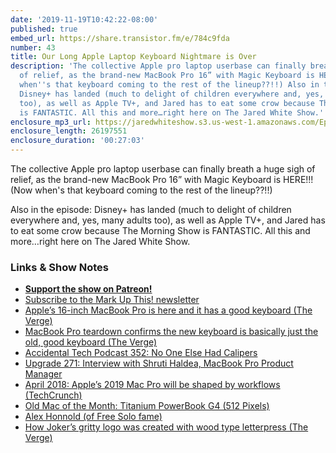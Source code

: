 ```yaml
---
date: '2019-11-19T10:42:22-08:00'
published: true
embed_url: https://share.transistor.fm/e/784c9fda
number: 43
title: Our Long Apple Laptop Keyboard Nightmare is Over
description: 'The collective Apple pro laptop userbase can finally breath a huge sigh
  of relief, as the brand-new MacBook Pro 16” with Magic Keyboard is HERE!!! (Now
  when''s that keyboard coming to the rest of the lineup??!!) Also in the episode:
  Disney+ has landed (much to delight of children everywhere and, yes, many adults
  too), as well as Apple TV+, and Jared has to eat some crow because The Morning Show
  is FANTASTIC. All this and more…right here on The Jared White Show.'
enclosure_mp3_url: https://jaredwhiteshow.s3.us-west-1.amazonaws.com/Episode%2043%20-%20Our%20Long%20Apple%20Laptop%20Keyboard%20Nightmare%20is%20Over.mp3
enclosure_length: 26197551
enclosure_duration: '00:27:03'
---
```


The collective Apple pro laptop userbase can finally breath a huge sigh of relief, as the brand-new MacBook Pro 16” with Magic Keyboard is HERE!!! (Now when's that keyboard coming to the rest of the lineup??!!)

Also in the episode: Disney+ has landed (much to delight of children everywhere and, yes, many adults too), as well as Apple TV+, and Jared has to eat some crow because The Morning Show is FANTASTIC. All this and more…right here on The Jared White Show.

### Links & Show Notes

* <a href="https://www.patreon.com/essentiallifejared" rel="payment"><strong>Support the show on Patreon!</strong></a>
* [Subscribe to the Mark Up This! newsletter](https://jaredwhite.com/newsletters/)
* [Apple’s 16-inch MacBook Pro is here and it has a good keyboard (The Verge)](https://www.theverge.com/2019/11/13/20962380/apples-16-inch-macbook-pro-keyboard-screen-speakers-processor)
* [MacBook Pro teardown confirms the new keyboard is basically just the old, good keyboard (The Verge)](https://www.theverge.com/circuitbreaker/2019/11/15/20966926/apple-16-inch-macbook-pro-teardown-ifixit-keyboard-switches-scissor-butterfly)
* [Accidental Tech Podcast 352: No One Else Had Calipers](https://castro.fm/episode/4BfTct)
* [Upgrade 271: Interview with Shruti Haldea, MacBook Pro Product Manager](https://castro.fm/episode/3BA3M9)
* [April 2018: Apple’s 2019 Mac Pro will be shaped by workflows (TechCrunch)](https://techcrunch.com/2018/04/05/apples-2019-imac-pro-will-be-shaped-by-workflows/)
* [Old Mac of the Month: Titanium PowerBook G4 (512 Pixels)](https://512pixels.net/2013/06/omm-titanium-powerbook/)
* [Alex Honnold (of Free Solo fame)](http://www.alexhonnold.com/)
* [How Joker’s gritty logo was created with wood type letterpress (The Verge)](https://www.theverge.com/2019/11/15/20961164/joker-dc-film-logo-chad-danieley-artist-art-club)